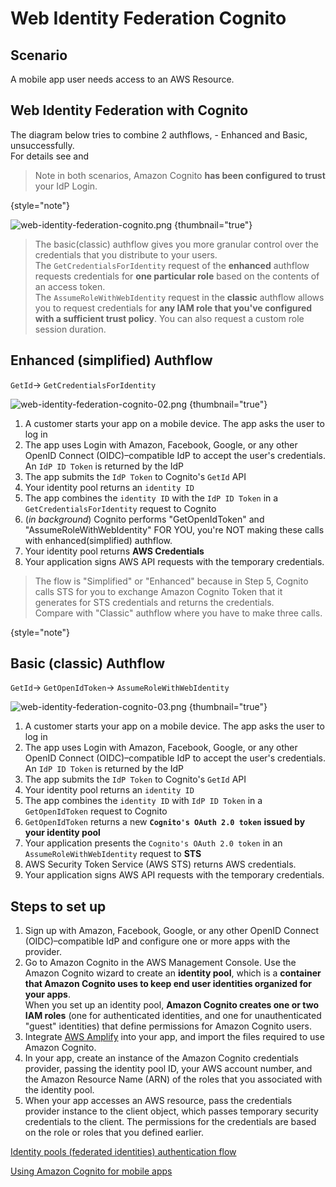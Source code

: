 # Web Identity Federation Cognito

## Scenario
A mobile app user needs access to an AWS Resource.

## Web Identity Federation with Cognito

The diagram below tries to combine 2 authflows, - Enhanced and Basic, unsuccessfully.<br/> For details see [](#enhanced-simplified-authflow)and [](#basic-classic-authflow)
> Note in both scenarios, Amazon Cognito **has been configured to trust** your IdP Login.
> 
{style="note"}

![web-identity-federation-cognito.png](web-identity-federation-cognito.png) {thumbnail="true"}

> The basic(classic) authflow gives you more granular control over the credentials that you distribute to your users.<br/>
> The `GetCredentialsForIdentity`
> request of the **enhanced** authflow requests credentials for **one particular role** based on the contents of an access token.<br/>
> The `AssumeRoleWithWebIdentity`
> request in the **classic** authflow allows you
> to request credentials for **any IAM role that you've configured with a sufficient trust policy**.
> You can also request a custom role session duration.

## Enhanced (simplified) Authflow

<ui-path><p><code>GetId</code>-> <code>GetCredentialsForIdentity</code></p></ui-path>

![web-identity-federation-cognito-02.png](web-identity-federation-cognito-02.png) {thumbnail="true"}

1. A customer starts your app on a mobile device. The app asks the user to log in
2. The app uses Login with Amazon, Facebook, Google, or any other OpenID Connect (OIDC)–compatible IdP to accept the user's credentials.
An `IdP ID Token` is returned by the IdP
3. The app submits the `IdP Token` to Cognito's  `GetId` API
4. Your identity pool returns an `identity ID`
5. The app combines the `identity ID` with the `IdP ID Token` in a `GetCredentialsForIdentity` request to Cognito
6. (_in background_) Cognito performs "GetOpenIdToken" and "AssumeRoleWithWebIdentity" FOR YOU, you're NOT making these calls with enhanced(simplified) authflow.
7. Your identity pool returns **AWS Credentials**
8. Your application signs AWS API requests with the temporary credentials.

> The flow is "Simplified" or "Enhanced" because in Step 5, Cognito calls STS for you to exchange
> Amazon Cognito Token that it generates for STS credentials and returns the credentials.<br/>
> Compare with "Classic" authflow where you have to make three calls.
> 
{style="note"}

## Basic (classic) Authflow

<ui-path><p><code>GetId</code>-> <code>GetOpenIdToken</code>-> <code>AssumeRoleWithWebIdentity</code></p></ui-path>

![web-identity-federation-cognito-03.png](web-identity-federation-cognito-03.png) {thumbnail="true"}

1. A customer starts your app on a mobile device. The app asks the user to log in
2. The app uses Login with Amazon, Facebook, Google,
   or any other OpenID Connect (OIDC)–compatible IdP to accept the user's credentials.
   An `IdP ID Token` is returned by the IdP
3. The app submits the `IdP Token` to Cognito's  `GetId` API
4. Your identity pool returns an `identity ID`
5. The app combines the `identity ID` with `IdP ID Token` in a `GetOpenIdToken` request to Cognito
6. `GetOpenIdToken` returns a new **`Cognito's OAuth 2.0 token`** **issued by your identity pool**
7. Your application presents the `Cognito's OAuth 2.0 token` in an `AssumeRoleWithWebIdentity` request to **STS**
8. AWS Security Token Service (AWS STS) returns AWS credentials.
9. Your application signs AWS API requests with the temporary credentials.

## Steps to set up
1. Sign up with Amazon, Facebook, Google, or any other OpenID Connect (OIDC)–compatible IdP and 
configure one or more apps with the provider.
2. Go to Amazon Cognito in the AWS Management Console. Use the Amazon Cognito wizard to create an **identity pool**, 
which is a **container that Amazon Cognito uses to keep end user identities organized for your apps**.<br/>
When you set up an identity pool, 
**Amazon Cognito creates one or two IAM roles** 
(one for authenticated identities, and one for unauthenticated "guest" identities) that define permissions for Amazon Cognito users.
3. Integrate [AWS Amplify](https://docs.amplify.aws) into your app, and import the files required to use Amazon Cognito.
4. In your app, create an instance of the Amazon Cognito credentials provider, passing the identity pool ID, 
your AWS account number, and the Amazon Resource Name (ARN) of the roles that you associated with the identity pool.
5. When your app accesses an AWS resource, pass the credentials provider instance to the client object,
which passes temporary security credentials to the client.
The permissions for the credentials are based on the role or roles that you defined earlier.

[Identity pools (federated identities) authentication flow](https://docs.aws.amazon.com/cognito/latest/developerguide/authentication-flow.html)

[Using Amazon Cognito for mobile apps](https://docs.aws.amazon.com/IAM/latest/UserGuide/id_roles_providers_oidc_cognito.html)
